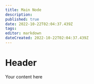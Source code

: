 ```yaml
---
title: Main Node
description: 
published: true
date: 2022-10-22T02:04:37.439Z
tags: 
editor: markdown
dateCreated: 2022-10-22T02:04:37.439Z
---
```


# Header
Your content here